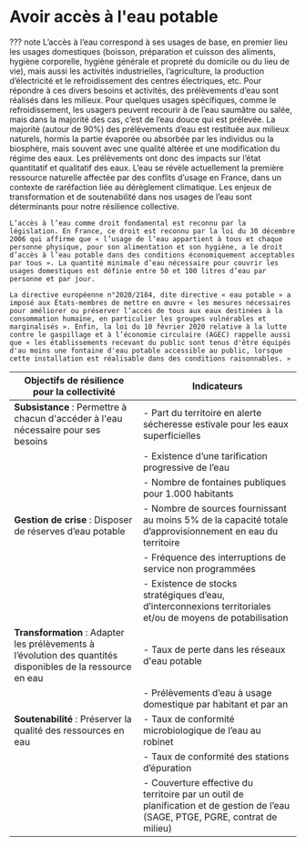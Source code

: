 # Avoir accès à l'eau potable

??? note
    L’accès à l’eau correspond à ses usages de base, en premier lieu les usages domestiques (boisson, préparation et cuisson des aliments, hygiène corporelle, hygiène générale et propreté du domicile ou du lieu de vie), mais aussi les activités industrielles, l’agriculture, la production d’électricité et le refroidissement des centres électriques, etc. Pour répondre à ces divers besoins et activités, des prélèvements d’eau sont réalisés dans les milieux. Pour quelques usages spécifiques, comme le refroidissement, les usagers peuvent recourir à de l’eau saumâtre ou salée, mais dans la majorité des cas, c’est de l’eau douce qui est prélevée.
    La majorité (autour de 90%) des prélèvements d’eau est restituée aux milieux naturels, hormis la partie évaporée ou absorbée par les individus ou la biosphère, mais souvent avec une qualité altérée et une modification du régime des eaux. Les prélèvements ont donc des impacts sur l’état quantitatif et qualitatif des eaux.
    L’eau se révèle actuellement la première ressource naturelle affectée par des conflits d’usage en France, dans un contexte de raréfaction liée au dérèglement climatique. Les enjeux de transformation et de soutenabilité dans nos usages de l’eau sont déterminants pour notre résilience collective. 
    
    L’accès à l’eau comme droit fondamental est reconnu par la législation. En France, ce droit est reconnu par la loi du 30 décembre 2006 qui affirme que « l’usage de l’eau appartient à tous et chaque personne physique, pour son alimentation et son hygiène, a le droit d’accès à l’eau potable dans des conditions économiquement acceptables par tous ». La quantité minimale d’eau nécessaire pour couvrir les usages domestiques est définie entre 50 et 100 litres d’eau par personne et par jour.
    
    La directive européenne n°2020/2184, dite directive « eau potable » a imposé aux États-membres de mettre en œuvre « les mesures nécessaires pour améliorer ou préserver l’accès de tous aux eaux destinées à la consommation humaine, en particulier les groupes vulnérables et marginalisés ». Enfin, la loi du 10 février 2020 relative à la lutte contre le gaspillage et à l’économie circulaire (AGEC) rappelle aussi que « les établissements recevant du public sont tenus d'être équipés d'au moins une fontaine d'eau potable accessible au public, lorsque cette installation est réalisable dans des conditions raisonnables. »

| **Objectifs de résilience pour la collectivité**                                | **Indicateurs**                                                                                                                                                  |
|--------------------------------------------------------------------------------|-----------------------------------------------------------------------------------------------------------------------------------------------------------------|
| **Subsistance** : Permettre à chacun d'accéder à l'eau nécessaire pour ses besoins | - Part du territoire en alerte sécheresse estivale pour les eaux superficielles                                                                                  |
|                                                                                | - Existence d’une tarification progressive de l’eau                                                                                                             |
|                                                                                | - Nombre de fontaines publiques pour 1.000 habitants                                                                                                            |
| **Gestion de crise** : Disposer de réserves d’eau potable                      | - Nombre de sources fournissant au moins 5% de la capacité totale d’approvisionnement en eau du territoire                                                      |
|                                                                                | - Fréquence des interruptions de service non programmées                                                                                                        |
|                                                                                | - Existence de stocks stratégiques d’eau, d’interconnexions territoriales et/ou de moyens de potabilisation                                                     |
| **Transformation** : Adapter les prélèvements à l’évolution des quantités disponibles de la ressource en eau | - Taux de perte dans les réseaux d'eau potable                                                                                                                  |
|                                                                                | - Prélèvements d’eau à usage domestique par habitant et par an                                                                                                  |
| **Soutenabilité** : Préserver la qualité des ressources en eau                 | - Taux de conformité microbiologique de l’eau au robinet                                                                                                        |
|                                                                                | - Taux de conformité des stations d’épuration                                                                                                                  |
|                                                                                | - Couverture effective du territoire par un outil de planification et de gestion de l’eau (SAGE, PTGE, PGRE, contrat de milieu)                                 |


